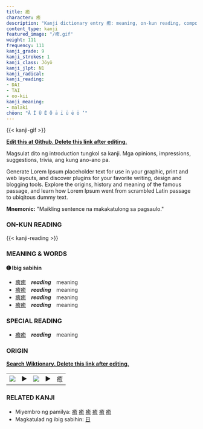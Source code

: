 ```yaml
---
title: 癒
character: 癒
description: "Kanji dictionary entry 癒: meaning, on-kun reading, compounds, origin, related kanji"
content_type: kanji
featured_image: "/癒.gif"
weight: 111
frequency: 111
kanji_grade: 9
kanji_strokes: 1
kanji_class: Jōyō
kanji_jlpt: N1
kanji_radical: 
kanji_reading: 
- DAI
- TAI
- oo-kii
kanji_meaning:
- malaki
chōon: "Ā Ī Ū Ē Ō ā ī ū ē ō ’"
---
```

[//]: # (Don't edit the line below. Kanji animated GIF code is automatically generated.)
{{< kanji-gif >}}

[//]: # (Edit below this line.)

**[Edit this at Github. Delete this link after editing.](https://github.com/tim0g/tim/tree/main/content/kanji/癒/index.md)**

Magsulat dito ng introduction tungkol sa kanji. Mga opinions, impressions, suggestions, trivia, ang kung ano-ano pa.

Generate Lorem Ipsum placeholder text for use in your graphic, print and web layouts, and discover plugins for your favorite writing, design and blogging tools. Explore the origins, history and meaning of the famous passage, and learn how Lorem Ipsum went from scrambled Latin passage to ubiqitous dummy text.
 
**Mnemonic:** "Maikling sentence na makakatulong sa pagsaulo."

### ON-KUN READING

[//]: # (Don't edit the line below. ON-KUN READING code is automatically generated.)
{{< kanji-reading >}}

### MEANING & WORDS

#### ➊ **Ibig sabihin**
  - [癒](../癒)[癒](../癒)　***reading***　meaning
  - [癒](../癒)[癒](../癒)　***reading***　meaning
  - [癒](../癒)[癒](../癒)　***reading***　meaning
  - [癒](../癒)[癒](../癒)　***reading***　meaning

### SPECIAL READING
  - [癒](../癒)[癒](../癒)　***reading***　meaning

### ORIGIN

**[Search Wiktionary. Delete this link after editing.](https://wiktionary.org/wiki/癒)**
<table class="kanji-table"><tr><td>
<img src="60px-癒-bronze.svg.png">
</td><td>▶</td><td>
<img src="60px-癒-oracle.svg.png">
</td><td>▶</td>
<td class="kanji-origin">癒</td>
</tr></table>

### RELATED KANJI
- Miyembro ng pamilya: [癒](../癒) [癒](../癒) [癒](../癒) [癒](../癒) [癒](../癒) [癒](../癒)
- Magkatulad ng ibig sabihin: [日](../日)

